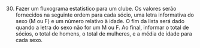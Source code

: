 30. Fazer um fluxograma estatístico para um clube. Os valores serão fornecidos na seguinte ordem para cada sócio, uma letra informativa do sexo (M ou F) e um número relativo à idade. O fim da lista será dado quando a letra do sexo não for um M ou F. Ao final, informar o total de sócios, o total de homens, o total de mulheres, e a média de idade para cada sexo.
